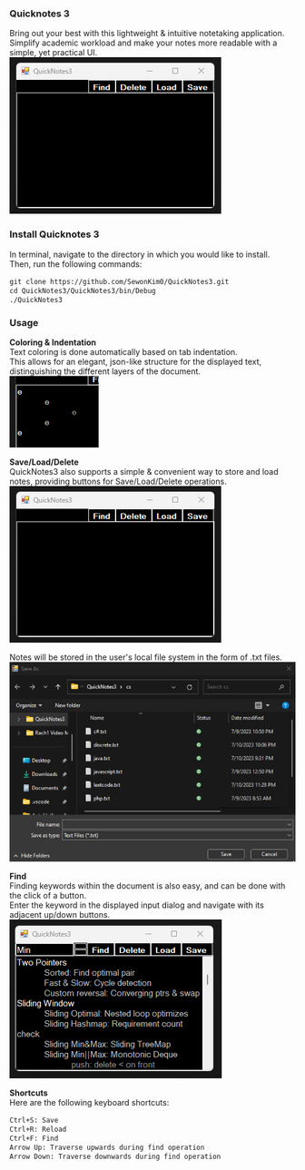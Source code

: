 ### Quicknotes 3
Bring out your best with this lightweight & intuitive notetaking application.  
Simplify academic workload and make your notes more readable with a simple, yet practical UI.  
![Form Image](QuickNotes3/Images/form.png)

### Install Quicknotes 3
In terminal, navigate to the directory in which you would like to install.  
Then, run the following commands:  

    git clone https://github.com/SewonKim0/QuickNotes3.git
    cd QuickNotes3/QuickNotes3/bin/Debug
    ./QuickNotes3

### Usage  
**Coloring & Indentation**  
Text coloring is done automatically based on tab indentation.  
This allows for an elegant, json-like structure for the displayed text, distinguishing the different layers of the document.  
![Indentation Color Image](QuickNotes3/Images/indentation-color.png)  

**Save/Load/Delete**  
QuickNotes3 also supports a simple & convenient way to store and load notes, providing buttons for Save/Load/Delete operations.  
![Form Image](QuickNotes3/Images/form.png)  

Notes will be stored in the user's local file system in the form of .txt files.
![Form Image](QuickNotes3/Images/dialog.png)  

**Find**  
Finding keywords within the document is also easy, and can be done with the click of a button.  
Enter the keyword in the displayed input dialog and navigate with its adjacent up/down buttons.  
![Find Image](QuickNotes3/Images/form-find.png)  

**Shortcuts**  
Here are the following keyboard shortcuts:  

    Ctrl+S: Save
    Ctrl+R: Reload
    Ctrl+F: Find
    Arrow Up: Traverse upwards during find operation
    Arrow Down: Traverse downwards during find operation
